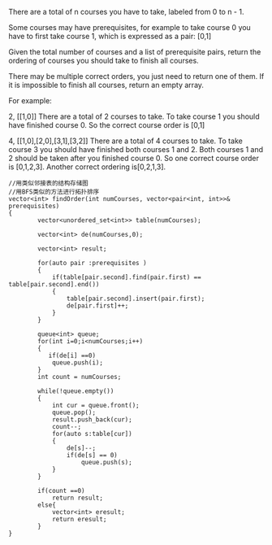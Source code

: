 
There are a total of n courses you have to take, labeled from 0 to n - 1.

Some courses may have prerequisites, for example to take course 0 you have to first take course 1, 
which is expressed as a pair: [0,1]

Given the total number of courses and a list of prerequisite pairs, 
return the ordering of courses you should take to finish all courses.

There may be multiple correct orders, you just need to return one of them. 
If it is impossible to finish all courses, return an empty array.

For example:

2, [[1,0]]
There are a total of 2 courses to take. To take course 1 you should have finished course 0. So the correct course order 
is [0,1]

4, [[1,0],[2,0],[3,1],[3,2]]
There are a total of 4 courses to take. To take course 3 you should have finished both courses 1 and 2. 
Both courses 1 and 2 should be taken after you finished course 0. So one correct course order is [0,1,2,3]. 
Another correct ordering is[0,2,1,3].



```
//用类似邻接表的结构存储图
//用BFS类似的方法进行拓扑排序
vector<int> findOrder(int numCourses, vector<pair<int, int>>& prerequisites) 
{
        vector<unordered_set<int>> table(numCourses);
        
        vector<int> de(numCourses,0);
        
        vector<int> result;
        
        for(auto pair :prerequisites )
        {
            if(table[pair.second].find(pair.first) == table[pair.second].end())
            {
                table[pair.second].insert(pair.first);
                de[pair.first]++;
            }
        }
        
        queue<int> queue;
        for(int i=0;i<numCourses;i++)
        {
           if(de[i] ==0)
            queue.push(i);
        }
        int count = numCourses;
        
        while(!queue.empty())
        {
            int cur = queue.front();
            queue.pop();
            result.push_back(cur);
            count--;
            for(auto s:table[cur])
            {
                de[s]--;
                if(de[s] == 0)
                    queue.push(s);
            }
        }
        
        if(count ==0)
            return result;
        else{
            vector<int> eresult;
            return eresult;
        }
}
```